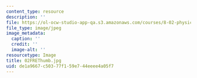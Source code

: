 ```yaml
---
content_type: resource
description: ''
file: https://ol-ocw-studio-app-qa.s3.amazonaws.com/courses/8-02-physics-ii-electricity-and-magnetism-spring-2007/de1a9667c50377f159e744eeee4a05f7_02FREThumb.jpg
file_type: image/jpeg
image_metadata:
  caption: ''
  credit: ''
  image-alt: ''
resourcetype: Image
title: 02FREThumb.jpg
uid: de1a9667-c503-77f1-59e7-44eeee4a05f7
---
```

